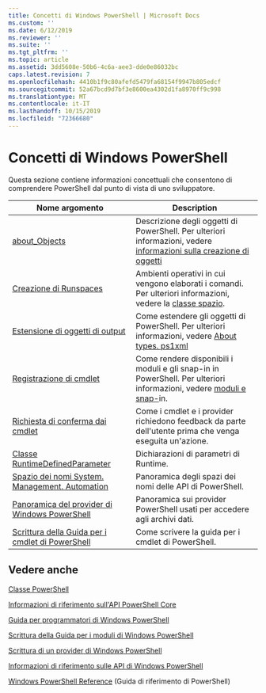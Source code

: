 ```yaml
---
title: Concetti di Windows PowerShell | Microsoft Docs
ms.custom: ''
ms.date: 6/12/2019
ms.reviewer: ''
ms.suite: ''
ms.tgt_pltfrm: ''
ms.topic: article
ms.assetid: 3dd5608e-50b6-4c6a-aee3-dde0e86032bc
caps.latest.revision: 7
ms.openlocfilehash: 4410b1f9c80afefd5479fa68154f9947b805edcf
ms.sourcegitcommit: 52a67bcd9d7bf3e8600ea4302d1fa8970ff9c998
ms.translationtype: MT
ms.contentlocale: it-IT
ms.lasthandoff: 10/15/2019
ms.locfileid: "72366680"
---
```

# <a name="windows-powershell-concepts"></a>Concetti di Windows PowerShell

Questa sezione contiene informazioni concettuali che consentono di comprendere PowerShell dal punto di vista di uno sviluppatore.

|Nome argomento|Description|
|----------------|-----------------|
|[about_Objects](/powershell/module/microsoft.powershell.core/about/about_objects)|Descrizione degli oggetti di PowerShell. Per ulteriori informazioni, vedere [informazioni sulla creazione di oggetti](/powershell/module/microsoft.powershell.core/about/about_object_creation)|
|[Creazione di Runspaces](../hosting/creating-runspaces.md)|Ambienti operativi in cui vengono elaborati i comandi. Per ulteriori informazioni, vedere la [classe spazio](/dotnet/api/system.management.automation.runspaces.runspace).|
|[Estensione di oggetti di output](../cmdlet/extending-output-objects.md)|Come estendere gli oggetti di PowerShell. Per ulteriori informazioni, vedere [About types. ps1xml](/powershell/module/microsoft.powershell.core/about/about_types.ps1xml)|
|[Registrazione di cmdlet](../cmdlet/registering-cmdlets.md)|Come rendere disponibili i moduli e gli snap-in in PowerShell. Per ulteriori informazioni, vedere [moduli e snap-](../cmdlet/modules-and-snap-ins.md)in.|
|[Richiesta di conferma dai cmdlet](../cmdlet/requesting-confirmation-from-cmdlets.md)|Come i cmdlet e i provider richiedono feedback da parte dell'utente prima che venga eseguita un'azione.|
|[Classe RuntimeDefinedParameter](/dotnet/api/system.management.automation.runtimedefinedparameter)|Dichiarazioni di parametri di Runtime.|
|[Spazio dei nomi System. Management. Automation](/dotnet/api/System.Management.Automation)|Panoramica degli spazi dei nomi delle API di PowerShell.|
|[Panoramica del provider di Windows PowerShell](../provider/windows-powershell-provider-overview.md)|Panoramica sui provider PowerShell usati per accedere agli archivi dati.|
|[Scrittura della Guida per i cmdlet di PowerShell](../help/writing-help-for-windows-powershell-cmdlets.md)|Come scrivere la guida per i cmdlet di PowerShell.|

## <a name="see-also"></a>Vedere anche

[Classe PowerShell](/dotnet/api/system.management.automation.powershell)

[Informazioni di riferimento sull'API PowerShell Core](/dotnet/api/?view=pscore-6.2.0)

[Guida per programmatori di Windows PowerShell](windows-powershell-programmer-s-guide.md)

[Scrittura della Guida per i moduli di Windows PowerShell](../module/writing-help-for-windows-powershell-modules.md)

[Scrittura di un provider di Windows PowerShell](../provider/writing-a-windows-powershell-provider.md)

[Informazioni di riferimento sulle API di Windows PowerShell](/dotnet/api/?view=powershellsdk-1.1.0)

[Windows PowerShell Reference](../windows-powershell-reference.md) (Guida di riferimento di PowerShell)